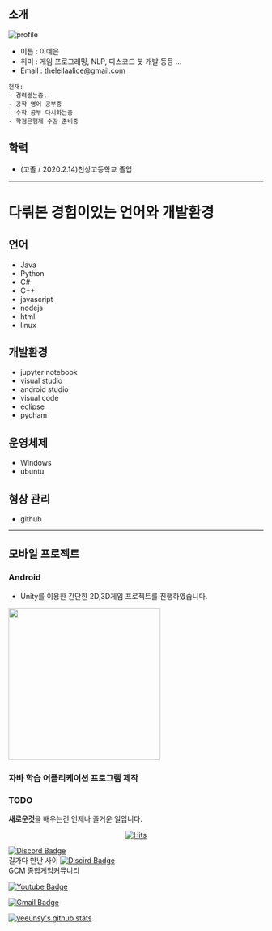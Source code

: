 ## 소개
![profile]()
- 이름 : 이예은
- 취미 : 게임 프로그래밍, NLP, 디스코드 봇 개발 등등 ...
- Email : theleilaalice@gmail.com

```
현재:
- 경력쌓는중..
- 공학 영어 공부중
- 수학 공부 다시하는중
- 학점은행제 수강 준비중
```
## 학력
- (고졸 / 2020.2.14)천상고등학교 졸업
---

# 다뤄본 경험이있는 언어와 개발환경

## 언어
- Java
- Python
- C#
- C++
- javascript
- nodejs
- html
- linux

## 개발환경
- jupyter notebook
- visual studio
- android studio
- visual code
- eclipse
- pycham

## 운영체제
- Windows
- ubuntu

## 형상 관리
- github

---
## 모바일 프로젝트

### Android
- Unity를 이용한 간단한 2D,3D게임 프로젝트를 진행하였습니다.

<img src='./resume/1.jpg' width="300" />


### **자바 학습 어플리케이션 프로그램 제작**

### TODO
**새로운것**을 배우는건 언제나 즐거운 일입니다. <br/>

<div align=center>
	
[![Hits](https://hits.seeyoufarm.com/api/count/incr/badge.svg?url=https%3A%2F%2Fgithub.com%2FKaizer1111&count_bg=%2379C83D&title_bg=%23555555&icon=python.svg&icon_color=%23E7E7E7&title=%EB%B0%A9%EB%AC%B8%EC%9E%90+%EC%88%98+%3A+&edge_flat=false)](https://hits.seeyoufarm.com)
	
</div>

[![Discord Badge](http://img.shields.io/badge/Discord-7289DA?style=flat-square&logo=github&link=https://discord.gg/s7YNekny)](https://discord.gg/s7YNekny)   
길가다 만난 사이
[![Discird Badge](http://img.shields.io/badge/Discord-7289DA?style=flat-square&logo=github&link=https://discord.gg/gamecommunity)](https://discord.gg/gamecommunity)   
GCM 종합게임커뮤니티
	
  [![Youtube Badge](https://img.shields.io/badge/Youtube-ff0000?style=flat-square&logo=youtube&link=https://www.youtube.com/channel/UCkSrDgvIJn1mUuztTFJ-jbg/featured)](https://www.youtube.com/channel/UCkSrDgvIJn1mUuztTFJ-jbg/featured)
	
  [![Gmail Badge](https://img.shields.io/badge/Gmail-d14836?style=flat-square&logo=Gmail&logoColor=white&link=mailto:theleilaalice@gmail.com)](mailto:theleilaalice@gmail.com)

[![yeeunsy's github stats](https://github-readme-stats.vercel.app/api?username=yeeunsy)](https://github.com/anuraghazra/github-readme-stats)
